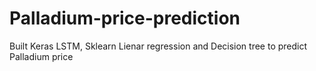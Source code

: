 # Palladium-price-prediction
Built Keras LSTM, Sklearn Lienar regression and Decision tree to predict Palladium price
